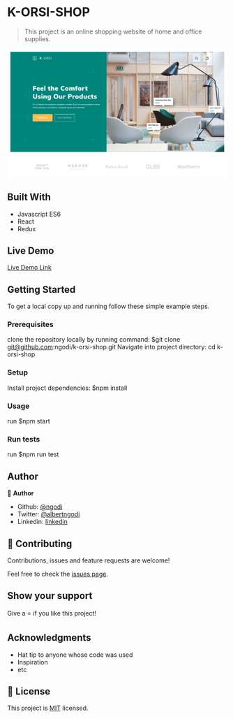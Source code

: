 # K-ORSI-SHOP

>This project is an online shopping website of home and office supplies.

![screenshot](./k_orsi_shop.png)


## Built With

- Javascript ES6
- React
- Redux

## Live Demo

[Live Demo Link](https://livedemo.com)


## Getting Started


To get a local copy up and running follow these simple example steps.

### Prerequisites
clone the repository locally by running command: $git clone git@github.com:ngodi/k-orsi-shop.git
Navigate into project directory: cd k-orsi-shop

### Setup
Install project dependencies: $npm install

### Usage
run $npm start
### Run tests
run $npm run test

## Author

👤 **Author**

- Github: [@ngodi](https://github.com/ngodi)
- Twitter: [@albertngodi](https://twitter.com/albertngodi)
- Linkedin: [linkedin](https://www.linkedin.com/in/albert-ngodi-b80267174/)

## 🤝 Contributing

Contributions, issues and feature requests are welcome!

Feel free to check the [issues page](issues/).

## Show your support

Give a ⭐️ if you like this project!

## Acknowledgments

- Hat tip to anyone whose code was used
- Inspiration
- etc

## 📝 License

This project is [MIT](lic.url) licensed.

